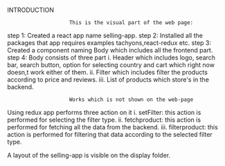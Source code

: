 INTRODUCTION

                        This is the visual part of the web page:


step 1: Created a react app name selling-app.
step 2: Installed all the packages that app requires examples tachyons,react-redux etc.
step 3: Created a component naming Body which includes all the frontend part.
step 4: Body consists of three part 
        i. Header which includes logo, search bar, search button, option for selecting country and cart which right now doesn,t work either of them.
        ii. Filter which includes filter the products according to price and reviews.
        iii. List of products which store's in the backend. 
 

                        Works which is not shown on the web-page

 Using redux app performs three action on it
    i. setFilter: this action is performed for selecting the filter type.
    ii. fetchproduct: this action is performed for fetching all the data from the backend.
    iii. filterproduct: this action is performed for filtering that data according to the selected filter type.

A layout of the selling-app is visible on the display folder.